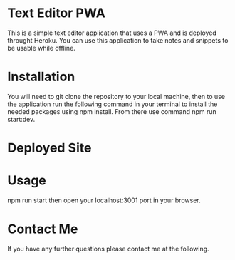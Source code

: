 # Text Editor PWA

This is a simple text editor application that uses a PWA and is deployed throught Heroku. You can use this application to take notes and snippets to be usable while offline.

# Installation

You will need to git clone the repository to your local machine, then to use the application run the following command in your terminal to install the needed packages using npm install. From there use command npm run start:dev.

# Deployed Site


# Usage

npm run start then open your localhost:3001 port in your browser.

# Contact Me

If you have any further questions please contact me at the following.


